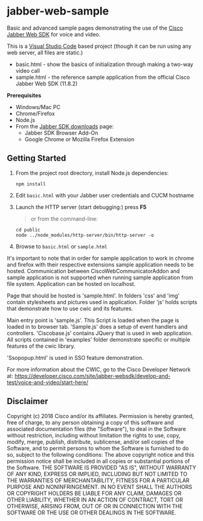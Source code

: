 # jabber-web-sample

Basic and advanced sample pages demonstrating the use of the [Cisco Jabber Web SDK](https://developer.cisco.com/site/jabber-websdk/overview/overview/) for voice and video.

This is a [Visual Studio Code](https://code.visualstudio.com/) based project (though it can be run using any web server, all files are static.)

* basic.html - show the basics of initialization through making a two-way video call
* sample.html - the reference sample application from the official Cisco Jabber Web SDK (11.8.2)

**Prerequisites**

* Windows/Mac PC 
* Chrome/Firefox
* Node.js
* From the [Jabber SDK downloads](https://developer.cisco.com/site/jabber-websdk/develop-and-test/voice-and-video/downloads-and-docs/) page:
    * Jabber SDK Browser Add-On
    * Google Chrome or Mozilla Firefox Extension

## Getting Started

1. From the project root directory, install Node.js dependencies:
    ```
    npm install
    ```

2. Edit `basic.html` with your Jabber user credentials and CUCM hostname

3. Launch the HTTP server (start debugging:) press **F5**
    > or from the command-line: 
    ```
    cd public
    node ../node_modules/http-server/bin/http-server -o
    ```

4. Browse to `basic.html` or `sample.html`

It's important to note that in order for sample application to work in chrome and firefox with their respective extensions
sample application needs to be hosted. Communication between CiscoWebCommunicatorAddon and sample application is not
supported when running sample application from file system. Application can be hosted on localhost.

Page that should be hosted is 'sample.html'. In folders 'css' and 'img' contain stylesheets and pictures used in application.
Folder 'js' holds scripts that demonstrate how to use cwic and its features.

Main entry point is 'sample.js'. This Script is loaded when the page is loaded in to browser tab. 'Sample.js' does a setup
of event handlers and controllers. 'Ciscobase.js' contains JQuery that is used in web application. All scripts contained
in 'examples' folder demonstrate specific or multiple features of the cwic library.

'Ssopopup.html' is used in SSO feature demonstration.

For more information about the CWIC, go to the Cisco Developer Network at:
https://developer.cisco.com/site/jabber-websdk/develop-and-test/voice-and-video/start-here/

## Disclaimer

Copyright (c) 2018 Cisco and/or its affiliates.
Permission is hereby granted, free of charge, to any person obtaining a copy
of this software and associated documentation files (the "Software"), to deal
in the Software without restriction, including without limitation the rights
to use, copy, modify, merge, publish, distribute, sublicense, and/or sell
copies of the Software, and to permit persons to whom the Software is
furnished to do so, subject to the following conditions:
The above copyright notice and this permission notice shall be included in all
copies or substantial portions of the Software.
THE SOFTWARE IS PROVIDED "AS IS", WITHOUT WARRANTY OF ANY KIND, EXPRESS OR
IMPLIED, INCLUDING BUT NOT LIMITED TO THE WARRANTIES OF MERCHANTABILITY,
FITNESS FOR A PARTICULAR PURPOSE AND NONINFRINGEMENT. IN NO EVENT SHALL THE
AUTHORS OR COPYRIGHT HOLDERS BE LIABLE FOR ANY CLAIM, DAMAGES OR OTHER
LIABILITY, WHETHER IN AN ACTION OF CONTRACT, TORT OR OTHERWISE, ARISING FROM,
OUT OF OR IN CONNECTION WITH THE SOFTWARE OR THE USE OR OTHER DEALINGS IN THE
SOFTWARE.

